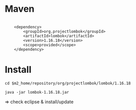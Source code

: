 # Maven

<code>
	&lt;dependency&gt;
		&lt;groupId&gt;org.projectlombok&lt;/groupId&gt;
		&lt;artifactId&gt;lombok&lt;/artifactId&gt;
		&lt;version&gt;1.16.18&lt;/version&gt;
		&lt;scope&gt;provided&lt;/scope&gt;
	&lt;/dependency&gt;
</code>


# Install

`cd $m2_home/repository/org/projectlombok/lombok/1.16.18`

`java -jar lombok-1.16.18.jar`

=> check eclipse & install/update
